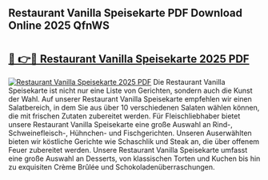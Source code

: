 ## Restaurant Vanilla Speisekarte PDF Download Online 2025 QfnWS

# <h2><a href="http://gcc2lan.nevu.top/?p=Restaurant+Vanilla+Speisekarte">🔗 👉🔴 Restaurant Vanilla Speisekarte 2025 PDF</a></h2>

[![Restaurant Vanilla Speisekarte 2025 PDF](https://i.imgur.com/dBaPXMq.png)](http://gcc2lan.nevu.top/?p=Restaurant+Vanilla+Speisekarte)
Die Restaurant Vanilla Speisekarte ist nicht nur eine Liste von Gerichten, sondern auch die Kunst der Wahl. Auf unserer Restaurant Vanilla Speisekarte empfehlen wir einen Salatbereich, in dem Sie aus über 10 verschiedenen Salaten wählen können, die mit frischen Zutaten zubereitet werden. Für Fleischliebhaber bietet unsere Restaurant Vanilla Speisekarte eine große Auswahl an Rind-, Schweinefleisch-, Hühnchen- und Fischgerichten. Unseren Auserwählten bieten wir köstliche Gerichte wie Schaschlik und Steak an, die über offenem Feuer zubereitet werden. Unsere Restaurant Vanilla Speisekarte umfasst eine große Auswahl an Desserts, von klassischen Torten und Kuchen bis hin zu exquisiten Crème Brûlée und Schokoladenüberraschungen.
